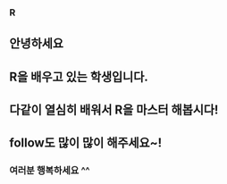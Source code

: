 ### R

## 안녕하세요

## R을 배우고 있는 학생입니다.

## 다같이 열심히 배워서 R을 마스터 해봅시다!

## follow도 많이 많이 해주세요~!

### 여러분 행복하세요 ^^
